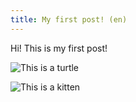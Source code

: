 ```yaml
---
title: My first post! (en)
--- 
```


Hi! This is my first post!

![This is a turtle](turtle.jpg)

![This is a kitten](images/kitten.jpg)

